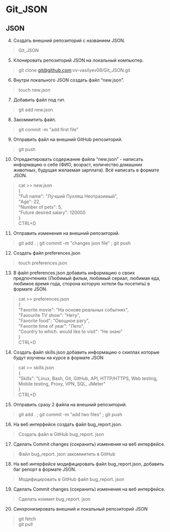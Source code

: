 # Git_JSON

## JSON
4. Создать внешний репозиторий c названием JSON.
>Git_JSON
5. Клонировать репозиторий JSON на локальный компьютер.
>git clone git@github.com:vv-vasilyev08/Git_JSON.git
6. Внутри локального JSON создать файл “new.json”.
>touch new.json
7. Добавить файл под гит.
>git add new.json
8. Закоммитить файл.
>git commit -m "add first file"
9. Отправить файл на внешний GitHub репозиторий.
>git push
10. Отредактировать содержание файла “new.json” - написать информацию о себе (ФИО, возраст, количество домашних животных, будущая желаемая зарплата). Всё написать в формате JSON.
>cat >> new.json  
>{  
>"Full name": "Лучший Пухляш Неотразимый",  
>"Age": 22,  
>"Number of pets": 5,  
>"Future desired salary": 120000  
>}  
>CTRL+D
11. Отправить изменения на внешний репозиторий.
>git add . ; git commit -m "changes json file" ; git push
12. Создать файл preferences.json
>touch preferences.json
13. В файл preferences.json добавить информацию о своих предпочтениях (Любимый фильм, любимый сериал, любимая еда, любимое время года, сторона которую хотели бы посетить) в формате JSON.
>cat >> preferences.json  
>{  
>"Favorite movie": "На основе реальных событиях",  
>"Favourite TV show": "Нету",  
>"Favorite food": "Овощное рагу",  
>"Favorite time of year": "Лето",  
>"Country to which. would like to visit": "Не знаю"  
>}  
>CTRL+D
14. Создать файл skills.json добавить информацию о скиллах которые будут изучены на курсе в формате JSON
>cat >>  skills.json  
>{  
>"Skills": "Linux, Bash, Git, GitHub, API, HTTP/HTTPS, Web testing, Mobile testing, Proxy, VPN, SQL, JMeter"  
>}  
>CTRL+D
15. Отправить сразу 2 файла на внешний репозиторий.
>git add . ; git commit -m "add two files" ; git push
16. На веб интерфейсе создать файл bug_report.json.
>Создать файл в GitHub bug_report. json
17. Сделать Commit changes (сохранить) изменения на веб интерфейсе.
>Файл bug_report. json закоммитить в GitHub
18. На веб интерфейсе модифицировать файл bug_report.json, добавить баг репорт в формате JSON.
>Модифицировать в GitHub файл bug_report. json
19. Сделать Commit changes (сохранить) изменения на веб интерфейсе.
>Сделать коммит bug_report. json
20. Синхронизировать внешний и локальный репозиторий JSON
>git fetch  
>git pull
